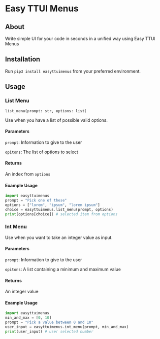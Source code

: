 # Easy TTUI Menus

## About

Write simple UI for your code in seconds in a unified way using Easy TTUI Menus

## Installation

Run `pip3 install easyttuimenus` from your preferred environment.

## Usage

### List Menu

`list_menu(prompt: str, options: list)`

Use when you have a list of possible valid options.

#### Parameters

`prompt`: Information to give to the user

`opitons`: The list of options to select

#### Returns

An index from `options`

#### Example Usage

```python
import easyttuimenus
prompt = "Pick one of these"
options = ["lorem", "ipsum", "lorem ipsum"]
choice = easyttuimenus.list_menu(prompt, options)
print(options[choice]) # selected item from options
```

### Int Menu

Use when you want to take an integer value as input.

#### Parameters

`prompt`: Information to give to the user


`opitons`: A list containing a minimum and maximum value

#### Returns

An integer value

#### Example Usage

```python
import easyttuimenus
min_and_max = [0, 10]
prompt = "Pick a value between 0 and 10"
user_input = easyttuimenus.int_menu(prompt, min_and_max)
print(user_input) # user selected number
```


